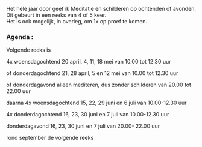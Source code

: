 Het hele jaar door geef ik Meditatie en schilderen op ochtenden of avonden. Dit gebeurt in een reeks van 4 of 5 keer.  
Het is ook mogelijk, in overleg,  om 1x op proef te komen.  



### Agenda  :  
  
 
Volgende reeks is

4x woensdagochtend 20 april, 4, 11, 18 mei
van 10.00 tot 12.30 uur

of donderdagochtend 21, 28 april, 5 en 12 mei
van 10.00 tot 12.30 uur

of donderdagavond alleen mediteren, dus zonder schilderen
van 20.00 tot 22.00 uur

daarna 
4x woensdagochtend 15, 22, 29 juni en 6 juli
van 10.00-12.30 uur

4x donderdagochtend 16, 23, 30 juni en 7 juli
van 10.00-12.30 uur

donderdagavond 16, 23, 30 juni en 7 juli
van 20.00- 22.00 uur

rond september de volgende reeks




    

  
         
   




